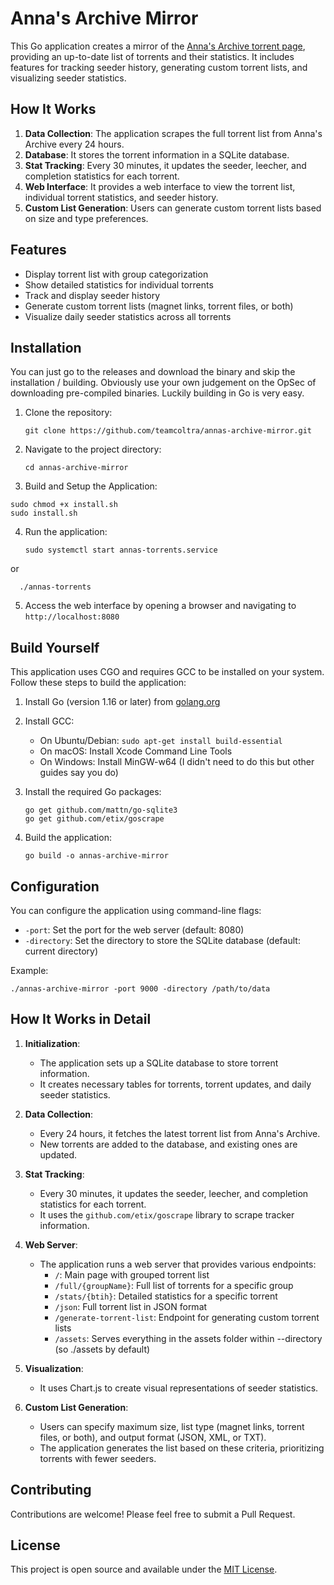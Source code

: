 # Anna's Archive Mirror

This Go application creates a mirror of the [Anna's Archive torrent page](https://annas-archive.org/torrents), providing an up-to-date list of torrents and their statistics. It includes features for tracking seeder history, generating custom torrent lists, and visualizing seeder statistics.

## How It Works

1. **Data Collection**: The application scrapes the full torrent list from Anna's Archive every 24 hours.
2. **Database**: It stores the torrent information in a SQLite database.
3. **Stat Tracking**: Every 30 minutes, it updates the seeder, leecher, and completion statistics for each torrent.
4. **Web Interface**: It provides a web interface to view the torrent list, individual torrent statistics, and seeder history.
5. **Custom List Generation**: Users can generate custom torrent lists based on size and type preferences.

## Features

- Display torrent list with group categorization
- Show detailed statistics for individual torrents
- Track and display seeder history
- Generate custom torrent lists (magnet links, torrent files, or both)
- Visualize daily seeder statistics across all torrents

## Installation
You can just go to the releases and download the binary and skip the installation / building. Obviously use your own judgement on the OpSec of downloading pre-compiled binaries. Luckily building in Go is very easy. 

1. Clone the repository:
   ```
   git clone https://github.com/teamcoltra/annas-archive-mirror.git
   ```

2. Navigate to the project directory:
   ```
   cd annas-archive-mirror
   ```

3. Build and Setup the Application:

```
sudo chmod +x install.sh
sudo install.sh
```

4. Run the application:
   ```
   sudo systemctl start annas-torrents.service
   ```
or
 ```
   ./annas-torrents
   ```


5. Access the web interface by opening a browser and navigating to `http://localhost:8080`

## Build Yourself

This application uses CGO and requires GCC to be installed on your system. Follow these steps to build the application:

1. Install Go (version 1.16 or later) from [golang.org](https://golang.org/)

2. Install GCC:
   - On Ubuntu/Debian: `sudo apt-get install build-essential`
   - On macOS: Install Xcode Command Line Tools
   - On Windows: Install MinGW-w64 (I didn't need to do this but other guides say you do)

3. Install the required Go packages:
   ```
   go get github.com/mattn/go-sqlite3
   go get github.com/etix/goscrape
   ```

4. Build the application:
   ```
   go build -o annas-archive-mirror
   ```

## Configuration

You can configure the application using command-line flags:

- `-port`: Set the port for the web server (default: 8080)
- `-directory`: Set the directory to store the SQLite database (default: current directory)

Example:
```
./annas-archive-mirror -port 9000 -directory /path/to/data
```

## How It Works in Detail

1. **Initialization**:
   - The application sets up a SQLite database to store torrent information.
   - It creates necessary tables for torrents, torrent updates, and daily seeder statistics.

2. **Data Collection**:
   - Every 24 hours, it fetches the latest torrent list from Anna's Archive.
   - New torrents are added to the database, and existing ones are updated.

3. **Stat Tracking**:
   - Every 30 minutes, it updates the seeder, leecher, and completion statistics for each torrent.
   - It uses the `github.com/etix/goscrape` library to scrape tracker information.

4. **Web Server**:
   - The application runs a web server that provides various endpoints:
     - `/`: Main page with grouped torrent list
     - `/full/{groupName}`: Full list of torrents for a specific group
     - `/stats/{btih}`: Detailed statistics for a specific torrent
     - `/json`: Full torrent list in JSON format
     - `/generate-torrent-list`: Endpoint for generating custom torrent lists
	 - `/assets`: Serves everything in the assets folder within --directory (so ./assets by default) 

5. **Visualization**:
   - It uses Chart.js to create visual representations of seeder statistics.

6. **Custom List Generation**:
   - Users can specify maximum size, list type (magnet links, torrent files, or both), and output format (JSON, XML, or TXT).
   - The application generates the list based on these criteria, prioritizing torrents with fewer seeders.

## Contributing

Contributions are welcome! Please feel free to submit a Pull Request.

## License

This project is open source and available under the [MIT License](LICENSE).
